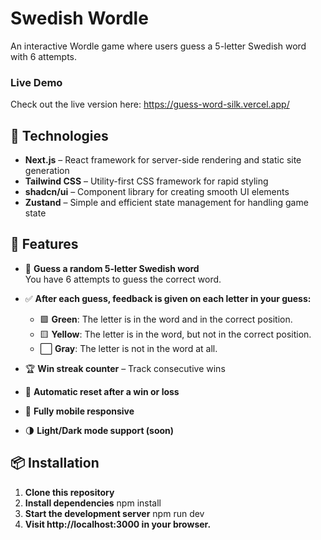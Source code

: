 # Swedish Wordle

An interactive Wordle game where users guess a 5-letter Swedish word with 6 attempts.

### Live Demo

Check out the live version here: https://guess-word-silk.vercel.app/

## 🚀 Technologies

- **Next.js** – React framework for server-side rendering and static site generation
- **Tailwind CSS** – Utility-first CSS framework for rapid styling
- **shadcn/ui** – Component library for creating smooth UI elements
- **Zustand** – Simple and efficient state management for handling game state

## 📌 Features

- 🧠 **Guess a random 5-letter Swedish word**  
  You have 6 attempts to guess the correct word.

- ✅ **After each guess, feedback is given on each letter in your guess:**

  - 🟩 **Green**: The letter is in the word and in the correct position.
  - 🟨 **Yellow**: The letter is in the word, but not in the correct position.
  - ⬜ **Gray**: The letter is not in the word at all.

- 🏆 **Win streak counter** – Track consecutive wins

- 🔄 **Automatic reset after a win or loss**

- 📱 **Fully mobile responsive**

- 🌗 **Light/Dark mode support (soon)**

## 📦 Installation

1. **Clone this repository**
2. **Install dependencies**
   npm install
3. **Start the development server**
   npm run dev
4. **Visit http://localhost:3000 in your browser.**
